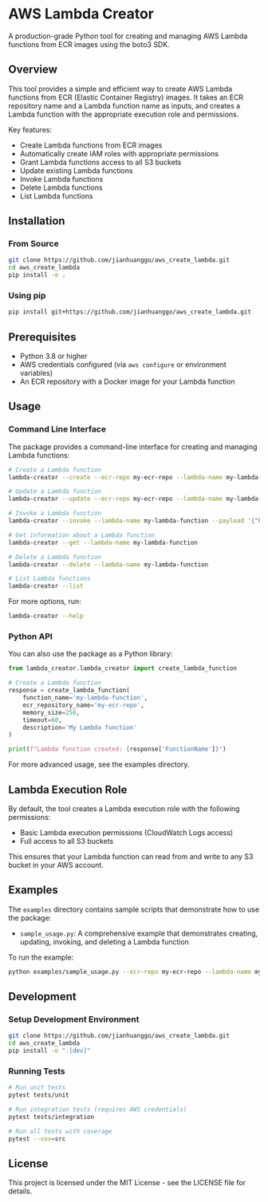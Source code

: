 # AWS Lambda Creator

A production-grade Python tool for creating and managing AWS Lambda functions from ECR images using the boto3 SDK.

## Overview

This tool provides a simple and efficient way to create AWS Lambda functions from ECR (Elastic Container Registry) images. It takes an ECR repository name and a Lambda function name as inputs, and creates a Lambda function with the appropriate execution role and permissions.

Key features:
- Create Lambda functions from ECR images
- Automatically create IAM roles with appropriate permissions
- Grant Lambda functions access to all S3 buckets
- Update existing Lambda functions
- Invoke Lambda functions
- Delete Lambda functions
- List Lambda functions

## Installation

### From Source

```bash
git clone https://github.com/jianhuanggo/aws_create_lambda.git
cd aws_create_lambda
pip install -e .
```

### Using pip

```bash
pip install git+https://github.com/jianhuanggo/aws_create_lambda.git
```

## Prerequisites

- Python 3.8 or higher
- AWS credentials configured (via `aws configure` or environment variables)
- An ECR repository with a Docker image for your Lambda function

## Usage

### Command Line Interface

The package provides a command-line interface for creating and managing Lambda functions:

```bash
# Create a Lambda function
lambda-creator --create --ecr-repo my-ecr-repo --lambda-name my-lambda-function

# Update a Lambda function
lambda-creator --update --ecr-repo my-ecr-repo --lambda-name my-lambda-function --memory 512 --timeout 60

# Invoke a Lambda function
lambda-creator --invoke --lambda-name my-lambda-function --payload '{"key": "value"}'

# Get information about a Lambda function
lambda-creator --get --lambda-name my-lambda-function

# Delete a Lambda function
lambda-creator --delete --lambda-name my-lambda-function

# List Lambda functions
lambda-creator --list
```

For more options, run:

```bash
lambda-creator --help
```

### Python API

You can also use the package as a Python library:

```python
from lambda_creator.lambda_creator import create_lambda_function

# Create a Lambda function
response = create_lambda_function(
    function_name='my-lambda-function',
    ecr_repository_name='my-ecr-repo',
    memory_size=256,
    timeout=60,
    description='My Lambda function'
)

print(f"Lambda function created: {response['FunctionName']}")
```

For more advanced usage, see the examples directory.

## Lambda Execution Role

By default, the tool creates a Lambda execution role with the following permissions:

- Basic Lambda execution permissions (CloudWatch Logs access)
- Full access to all S3 buckets

This ensures that your Lambda function can read from and write to any S3 bucket in your AWS account.

## Examples

The `examples` directory contains sample scripts that demonstrate how to use the package:

- `sample_usage.py`: A comprehensive example that demonstrates creating, updating, invoking, and deleting a Lambda function

To run the example:

```bash
python examples/sample_usage.py --ecr-repo my-ecr-repo --lambda-name my-lambda-function
```

## Development

### Setup Development Environment

```bash
git clone https://github.com/jianhuanggo/aws_create_lambda.git
cd aws_create_lambda
pip install -e ".[dev]"
```

### Running Tests

```bash
# Run unit tests
pytest tests/unit

# Run integration tests (requires AWS credentials)
pytest tests/integration

# Run all tests with coverage
pytest --cov=src
```

## License

This project is licensed under the MIT License - see the LICENSE file for details.
